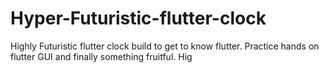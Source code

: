 # Hyper-Futuristic-flutter-clock
Highly Futuristic flutter clock build to get to know flutter. Practice hands on flutter GUI and finally something fruitful. Hig
